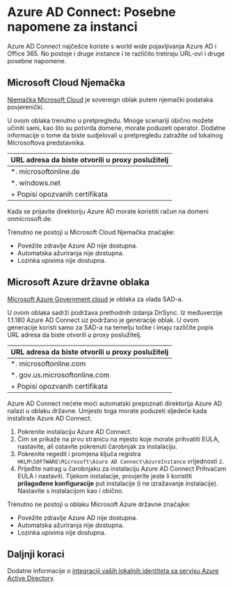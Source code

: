 <properties
    pageTitle="Azure AD Connect: Sinkronizacija instanci servisa | Microsoft Azure"
    description="Ova stranica dokumenti posebne napomene za Azure AD instance."
    services="active-directory"
    documentationCenter=""
    authors="andkjell"
    manager="femila"
    editor=""/>

<tags
    ms.service="active-directory"
    ms.workload="identity"
    ms.tgt_pltfrm="na"
    ms.devlang="na"
    ms.topic="article"
    ms.date="06/27/2016"
    ms.author="billmath"/>

# <a name="azure-ad-connect-special-considerations-for-instances"></a>Azure AD Connect: Posebne napomene za instanci
Azure AD Connect najčešće koriste s world wide pojavljivanja Azure AD i Office 365. No postoje i druge instance i te različito tretiraju URL-ovi i druge posebne napomene.

## <a name="microsoft-cloud-germany"></a>Microsoft Cloud Njemačka
[Njemačka Microsoft Cloud](http://www.microsoft.de/cloud-deutschland) je sovereign oblak putem njemački podataka povjerenički.

U ovom oblaka trenutno u pretpregledu. Mnoge scenariji obično možete učiniti sami, kao što su potvrda domene, morate poduzeti operator. Dodatne informacije o tome da biste sudjelovali u pretpregledu zatražite od lokalnog Microsoftova predstavnika.

URL adresa da biste otvorili u proxy poslužitelj |
--- |
\*. microsoftonline.de |
\*. windows.net |
+ Popisi opozvanih certifikata |

Kada se prijavite direktoriju Azure AD morate koristiti račun na domeni onmicrosoft.de.

Trenutno ne postoji u Microsoft Cloud Njemačka značajke:

- Povežite zdravlje Azure AD nije dostupna.
- Automatska ažuriranja nije dostupna.
- Lozinka upisima nije dostupna.

## <a name="microsoft-azure-government-cloud"></a>Microsoft Azure državne oblaka
[Microsoft Azure Government cloud](https://azure.microsoft.com/features/gov/) je oblaka za vlada SAD-a.

U ovom oblaka sadrži podržava prethodnih izdanja DirSync. Iz međuverzije 1.1.180 Azure AD Connect uz podržano je generacije oblak. U ovom generacije koristi samo za SAD-a na temelju točke i imaju različite popis URL adresa da biste otvorili u proxy poslužitelj.

URL adresa da biste otvorili u proxy poslužitelj |
--- |
\*. microsoftonline.com |
\*. gov.us.microsoftonline.com |
+ Popisi opozvanih certifikata |

Azure AD Connect nećete moći automatski prepoznati direktorija Azure AD nalazi u oblaku državne. Umjesto toga morate poduzeti sljedeće kada instalirate Azure AD Connect.

1. Pokrenite instalaciju Azure AD Connect.
2. Čim se prikaže na prvu stranicu na mjesto koje morate prihvatiti EULA, nastavite, ali ostavite pokrenuti čarobnjak za instalaciju.
3. Pokrenite regedit i promjena ključa registra `HKLM\SOFTWARE\Microsoft\Azure AD Connect\AzureInstance` vrijednosti `2`.
4. Prijeđite natrag u čarobnjaku za instalaciju Azure AD Connect Prihvaćam EULA i nastaviti. Tijekom instalacije, provjerite jeste li koristiti **prilagođene konfiguracije** put instalacije (i ne izražavanje instalacije). Nastavite s instalacijom kao i obično.

Trenutno ne postoji u oblaku Microsoft Azure državne značajke:

- Povežite zdravlje Azure AD nije dostupna.
- Automatska ažuriranja nije dostupna.
- Lozinka upisima nije dostupna.

## <a name="next-steps"></a>Daljnji koraci
Dodatne informacije o [integraciji vaših lokalnih identiteta sa servisu Azure Active Directory](active-directory-aadconnect.md).
